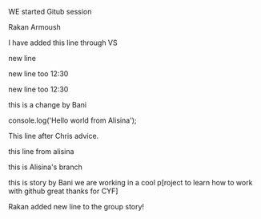 WE started Gitub session

Rakan Armoush

I have added this line through VS

new line

new line too 12:30

new line too 12:30

<p>
this is a change by Bani
</p>

console.log('Hello world from Alisina');

This line after Chris advice.

this line from alisina

this is Alisina's branch

this is story by Bani
we are working in a cool p[roject to learn how to work with github
great thanks for CYF]

Rakan added new line to the group story!

